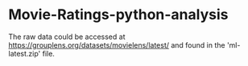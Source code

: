 # Movie-Ratings-python-analysis


The raw data could be accessed at https://grouplens.org/datasets/movielens/latest/ and found in the 'ml-latest.zip' file.
